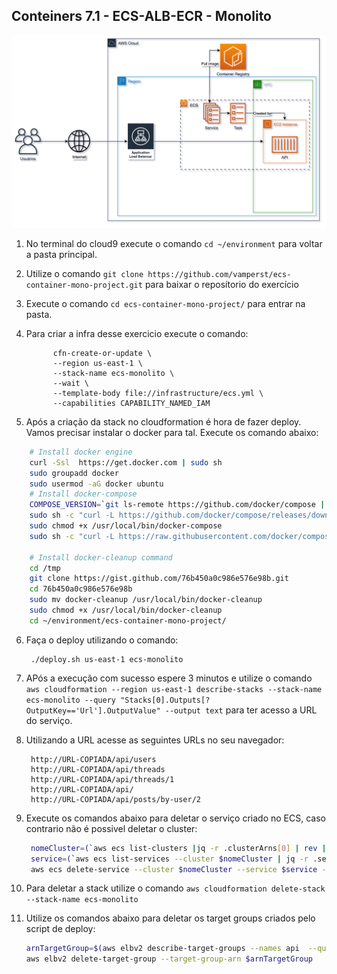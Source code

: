 ## Conteiners 7.1 - ECS-ALB-ECR - Monolito

![](img/ecs-mono-arch.png)


1. No terminal do cloud9 execute o comando `cd ~/environment` para voltar a pasta principal.
2. Utilize o comando `git clone https://github.com/vamperst/ecs-container-mono-project.git` para baixar o reposítorio do exercício
3. Execute o comando `cd ecs-container-mono-project/` para entrar na pasta.
4. Para criar a infra desse exercicio execute o comando:
   ``` shell
         cfn-create-or-update \
         --region us-east-1 \
         --stack-name ecs-monolito \
         --wait \
         --template-body file://infrastructure/ecs.yml \
         --capabilities CAPABILITY_NAMED_IAM
   ``` 

5. Após a criação da stack no cloudformation é hora de fazer deploy. Vamos precisar instalar o docker para tal. Execute os comando abaixo:
``` bash
    # Install docker engine
    curl -Ssl  https://get.docker.com | sudo sh
    sudo groupadd docker
    sudo usermod -aG docker ubuntu
    # Install docker-compose
    COMPOSE_VERSION=`git ls-remote https://github.com/docker/compose | grep refs/tags | grep -oE "[0-9]+\.[0-9][0-9]+\.[0-9]+$" | sort --version-sort | tail -n 1`
    sudo sh -c "curl -L https://github.com/docker/compose/releases/download/${COMPOSE_VERSION}/docker-compose-`uname -s`-`uname -m` > /usr/local/bin/docker-compose"
    sudo chmod +x /usr/local/bin/docker-compose
    sudo sh -c "curl -L https://raw.githubusercontent.com/docker/compose/${COMPOSE_VERSION}/contrib/completion/bash/docker-compose > /etc/bash_completion.d/docker-compose"

    # Install docker-cleanup command
    cd /tmp
    git clone https://gist.github.com/76b450a0c986e576e98b.git
    cd 76b450a0c986e576e98b
    sudo mv docker-cleanup /usr/local/bin/docker-cleanup
    sudo chmod +x /usr/local/bin/docker-cleanup
    cd ~/environment/ecs-container-mono-project/
```

6. Faça o deploy utilizando o comando:
   ```
    ./deploy.sh us-east-1 ecs-monolito
   ```
7. APós a execução com sucesso espere 3 minutos e utilize o comando `aws cloudformation --region us-east-1 describe-stacks --stack-name ecs-monolito --query "Stacks[0].Outputs[?OutputKey=='Url'].OutputValue" --output text` para ter acesso a URL do serviço.
8. Utilizando a URL acesse as seguintes URLs no seu navegador:
   ```
    http://URL-COPIADA/api/users
    http://URL-COPIADA/api/threads
    http://URL-COPIADA/api/threads/1
    http://URL-COPIADA/api/
    http://URL-COPIADA/api/posts/by-user/2
   ```
9. Execute os comandos abaixo para deletar o serviço criado no ECS, caso contrario não é possivel deletar o cluster:
   ``` bash
    nomeCluster=(`aws ecs list-clusters |jq -r .clusterArns[0] | rev | cut -d/ -f1 | rev`)
    service=(`aws ecs list-services --cluster $nomeCluster | jq -r .serviceArns[0]  | rev | cut -d/ -f1 | rev `)
    aws ecs delete-service --cluster $nomeCluster --service $service --force
   ```

10. Para deletar a stack utilize o comando `aws cloudformation delete-stack --stack-name ecs-monolito`
11. Utilize os comandos abaixo para deletar os target groups criados pelo script de deploy:
    ``` bash
    arnTargetGroup=$(aws elbv2 describe-target-groups --names api  --query "TargetGroups[0].TargetGroupArn" --output text)
    aws elbv2 delete-target-group --target-group-arn $arnTargetGroup 
    ```

